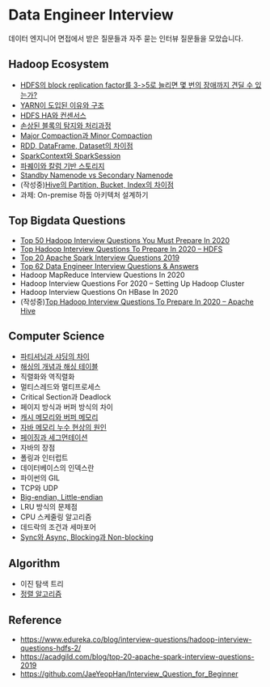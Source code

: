 # Data Engineer Interview

데이터 엔지니어 면접에서 받은 질문들과 자주 묻는 인터뷰 질문들을 모았습니다.


## Hadoop Ecosystem
- [HDFS의 block replication factor를 3->5로 늘리면 몇 번의 장애까지 견딜 수 있는가?](hadoop/hdfs_replication_and_fault_tolerance.md)
- [YARN이 도입된 이유와 구조](hadoop/why_use_yarn.md)
- [HDFS HA와 컨센서스](hadoop/hdfs_ha_and_consensus.md)
- [손상된 블록의 탐지와 처리과정](hadoop/hdfs_block_scanner.md)
- [Major Compaction과 Minor Compaction](hadoop/hbase_compaction.md)
- [RDD, DataFrame, Dataset의 차이점](hadoop/rdd_df_ds.md)
- [SparkContext와 SparkSession](hadoop/sparkcontext_sparksession.md)
- [파퀘이와 칼럼 기반 스토리지](hadoop/parquet_and_column_based_storage.md)
- [Standby Namenode vs Secondary Namenode](hadoop/standbynn_secondarynn.md)
- (작성중)[Hive의 Partition, Bucket, Index의 차이점](hadoop/hive_partition_bucket_index.md)
- 과제: On-premise 하둡 아키텍처 설계하기

## Top Bigdata Questions
- [Top 50 Hadoop Interview Questions You Must Prepare In 2020](top_bigdata_questions/top_50_hadoop_interview_questions_in_2020.md)
- [Top Hadoop Interview Questions To Prepare In 2020 – HDFS](top_bigdata_questions/top_hadoop_interview_questions_in_2020_hdfs.md)
- [Top 20 Apache Spark Interview Questions 2019](top_bigdata_questions/top_20_apache_spark_interview_questions_2019.md)
- [Top 62 Data Engineer Interview Questions & Answers](top_bigdata_questions/top_62_data_engineer_interview_questions.md)
- Hadoop MapReduce Interview Questions In 2020
- Hadoop Interview Questions For 2020 – Setting Up Hadoop Cluster
- Hadoop Interview Questions On HBase In 2020
- (작성중)[Top Hadoop Interview Questions To Prepare In 2020 – Apache Hive](top_bigdata_questions/top_hadoop_interview_questions-hive.md)

## Computer Science
- [파티셔닝과 샤딩의 차이](computer_science/partitioning_vs_sharding.md)
- [해싱의 개념과 해싱 테이블](computer_science/hash_table.md)
- 직렬화와 역직렬화
- 멀티스레드와 멀티프로세스
- Critical Section과 Deadlock
- 페이지 방식과 버퍼 방식의 차이
- [캐시 메모리와 버퍼 메모리](computer_science/difference_between_cache_and_buffer.md)
- [자바 메모리 누수 현상의 원인](computer_science/understanding_memory_leaks_in_java.md)
- [페이징과 세그먼테이션](computer_science/paging_segmentation.md)
- 자바의 장점
- 폴링과 인터럽트
- 데이터베이스의 인덱스란
- 파이썬의 GIL
- TCP와 UDP
- [Big-endian, Little-endian](computer_science/big_endian_little_endian.md)
- LRU 방식의 문제점
- CPU 스케줄링 알고리즘
- 데드락의 조건과 세마포어
- [Sync와 Async, Blocking과 Non-blocking](computer_science/sync_async_block_nonblock.md)

## Algorithm
- 이진 탐색 트리
- [정렬 알고리즘](algorithm/sorting_algorithm.md)

## Reference
- https://www.edureka.co/blog/interview-questions/hadoop-interview-questions-hdfs-2/
- https://acadgild.com/blog/top-20-apache-spark-interview-questions-2019
- https://github.com/JaeYeopHan/Interview_Question_for_Beginner
